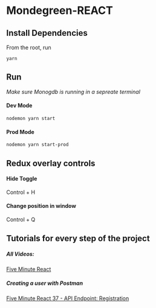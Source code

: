 # Mondegreen-REACT

## Install Dependencies
From the root, run

```
yarn

```

## Run 
*Make sure Monogdb is running in a sepreate terminal*

#### Dev Mode

```
nodemon yarn start
```

#### Prod Mode

```
nodemon yarn start-prod
```

## Redux overlay controls
#### Hide Toggle
Control + H

#### Change position in window
Control + Q

## Tutorials for every step of the project
##### All Videos: 
<a href="https://closebrace.com/categories/five-minute-react">Five Minute React</a> 

##### Creating a user with Postman
<a href="https://closebrace.com/tutorials/2017-07-18/five-minute-react-37-api-endpoint-registration">Five Minute React 37 - API Endpoint: Registration</a>

